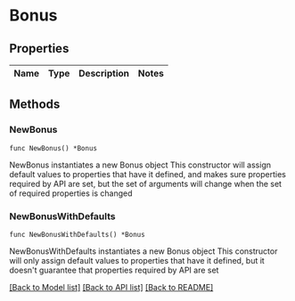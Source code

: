 # Bonus

## Properties

Name | Type | Description | Notes
------------ | ------------- | ------------- | -------------

## Methods

### NewBonus

`func NewBonus() *Bonus`

NewBonus instantiates a new Bonus object
This constructor will assign default values to properties that have it defined,
and makes sure properties required by API are set, but the set of arguments
will change when the set of required properties is changed

### NewBonusWithDefaults

`func NewBonusWithDefaults() *Bonus`

NewBonusWithDefaults instantiates a new Bonus object
This constructor will only assign default values to properties that have it defined,
but it doesn't guarantee that properties required by API are set


[[Back to Model list]](../README.md#documentation-for-models) [[Back to API list]](../README.md#documentation-for-api-endpoints) [[Back to README]](../README.md)


